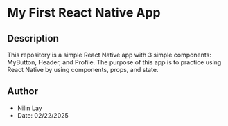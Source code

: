 # My First React Native App

## Description
This repository is a simple React Native app with 3 simple components: MyButton, Header, and Profile. The purpose of this app is to practice using React Native by using components, props, and state.

## Author
- Nilin Lay
- Date: 02/22/2025